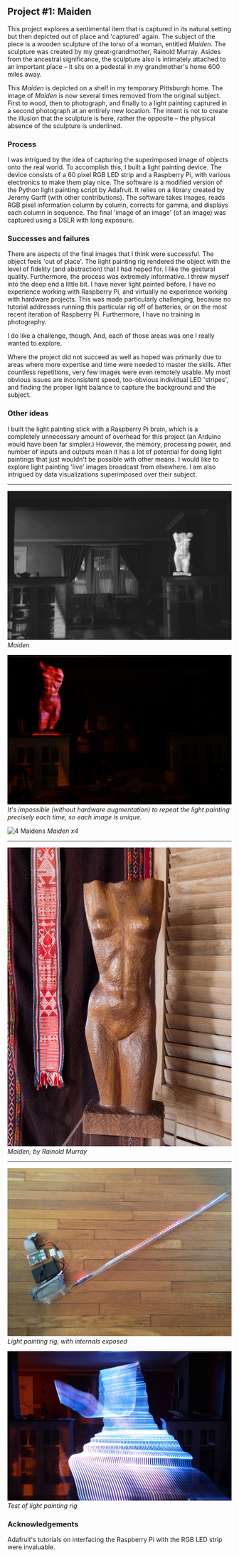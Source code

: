 ## Project #1: Maiden

This project explores a sentimental item that is captured in its natural setting but then depicted out of place and 'captured' again. The subject of the piece is a wooden sculpture of the torso of a woman, entitled *Maiden*. The sculpture was created by my great-grandmother, Rainold Murray. Asides from the ancestral significance, the sculpture also is intimately attached to an important place – it sits on a pedestal in my grandmother's home 600 miles away.

This *Maiden* is depicted on a shelf in my temporary Pittsburgh home. The image of *Maiden* is now several times removed from the original subject. First to wood, then to photograph, and finally to a light painting captured in a second photograph at an entirely new location. The intent is not to create the illusion that the sculpture is here, rather the opposite – the physical absence of the sculpture is underlined.

### Process

I was intrigued by the idea of capturing the superimposed image of objects onto the real world. To accomplish this, I built a light painting device. The device consists of a 60 pixel RGB LED strip and a Raspberry Pi, with various electronics to make them play nice. The software is a modified version of the Python light painting script by Adafruit. It relies on a library created by Jeremy Garff (with other contributions). The software takes images, reads RGB pixel information column by column, corrects for gamma, and displays each column in sequence. The final 'image of an image' (of an image) was captured using a DSLR with long exposure.

### Successes and failures

There are aspects of the final images that I think were successful. The object feels 'out of place'. The light painting rig rendered the object with the level of fidelity (and abstraction) that I had hoped for. I like the gestural quality. Furthermore, the process was extremely informative. I threw myself into the deep end a little bit. I have never light painted before. I have no experience working with Raspberry Pi, and virtually no experience working with hardware projects. This was made particularly challenging, because no tutorial addresses running this particular rig off of batteries, or on the most recent iteration of Raspberry Pi. Furthermore, I have no training in photography.

I do like a challenge, though. And, each of those areas was one I really wanted to explore.

Where the project did not succeed as well as hoped was primarily due to areas where more expertise and time were needed to master the skills. After countless repetitions, very few images were even remotely usable. My most obvious issues are inconsistent speed, too-obvious individual LED 'stripes', and finding the proper light balance to capture the background and the subject.

### Other ideas

I built the light painting stick with a Raspberry Pi brain, which is a completely unnecessary amount of overhead for this project (an Arduino would have been far simpler.) However, the memory, processing power, and number of inputs and outputs mean it has a lot of potential for doing light paintings that just wouldn't be possible with other means. I would like to explore light painting 'live' images broadcast from elsewhere. I am also intrigued by data visualizations superimposed over their subject.


---

![Maiden](./media/project1/project1.jpg)
*Maiden*

![Dancing Maiden](./media/project1/project1.gif) 
*It's impossible (without hardware augmentation) to repeat the light painting precisely each time, so each image is unique.*

![4 Maidens](./media/project1/project1-2.jpg)
*Maiden x4*

---

![4 Maidens](./media/project1/maiden.jpg) 
*Maiden, by Rainold Murray*

---
![Rig](./media/project1/rig.jpg)  
*Light painting rig, with internals exposed*

![Rig Test](./media/project1/rigtest.jpg)  
*Test of light painting rig*

### Acknowledgements

Adafruit's tutorials on interfacing the Raspberry Pi with the RGB LED strip were invaluable.